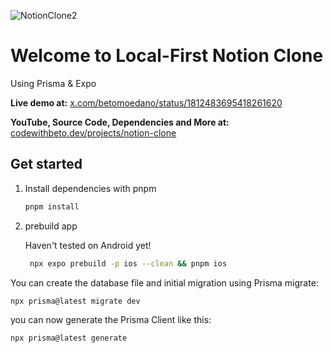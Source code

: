 ![NotionClone2](https://github.com/user-attachments/assets/3f94efd5-4c19-4aff-a7e0-3fdbcfefa407)
# Welcome to Local-First Notion Clone

Using Prisma & Expo

**Live demo at:** [x.com/betomoedano/status/1812483695418261620](https://x.com/betomoedano/status/1812483695418261620)

**YouTube, Source Code, Dependencies and More at:** [codewithbeto.dev/projects/notion-clone](https://codewithbeto.dev/projects/notion-clone)

## Get started

1. Install dependencies with pnpm

   ```bash
   pnpm install
   ```

2. prebuild app

   Haven't tested on Android yet!

   ```bash
    npx expo prebuild -p ios --clean && pnpm ios
   ```

You can create the database file and initial migration using Prisma migrate:

```bash
npx prisma@latest migrate dev
```

you can now generate the Prisma Client like this:

```bash
npx prisma@latest generate
```
